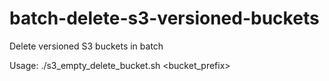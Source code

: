 # batch-delete-s3-versioned-buckets
Delete versioned S3 buckets in batch

Usage: ./s3_empty_delete_bucket.sh <bucket_prefix>
